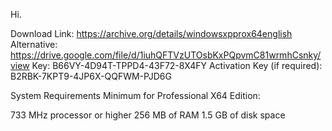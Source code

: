 Hi.

Download Link: https://archive.org/details/windowsxpprox64english
Alternative: https://drive.google.com/file/d/1iuhQFTVzUTOsbKxPQpvmC81wrmhCsnky/view
Key: B66VY-4D94T-TPPD4-43F72-8X4FY
Activation Key (if required): B2RBK-7KPT9-4JP6X-QQFWM-PJD6G

System Requirements Minimum for Professional X64 Edition:

733 MHz processor or higher
256 MB of RAM
1.5 GB of disk space
